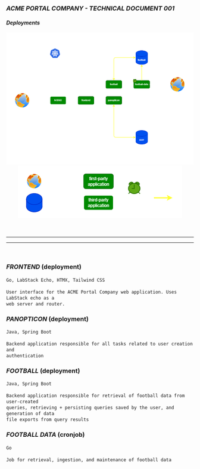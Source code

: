 ### ***ACME PORTAL COMPANY - TECHNICAL DOCUMENT 001***

#### ***Deployments***

<div align="center">
    <img src="deployments.png"> 
    <img src="legend.png"> 
</div>

<br/>
<br/>

---

---
<br/>

### ***FRONTEND*** (deployment)
```
Go, LabStack Echo, HTMX, Tailwind CSS

User interface for the ACME Portal Company web application. Uses LabStack echo as a
web server and router.
```
### ***PANOPTICON*** (deployment)
```
Java, Spring Boot

Backend application responsible for all tasks related to user creation and 
authentication
```
### ***FOOTBALL*** (deployment)
```
Java, Spring Boot

Backend application responsible for retrieval of football data from user-created 
queries, retrieving + persisting queries saved by the user, and generation of data
file exports from query results
```
### ***FOOTBALL DATA*** (cronjob)
```
Go

Job for retrieval, ingestion, and maintenance of football data 
```